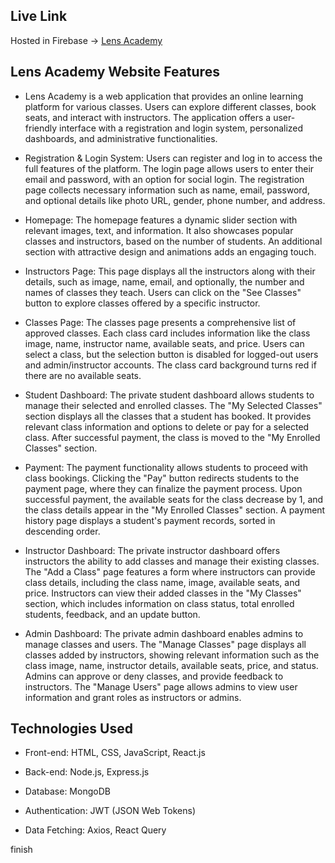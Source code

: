 ## Live Link

Hosted in Firebase -> [Lens Academy](https://lens-academy-59553.web.app/)

## Lens Academy Website Features

- Lens Academy is a web application that provides an online learning platform
  for various classes. Users can explore different classes, book seats, and
  interact with instructors. The application offers a user-friendly interface
  with a registration and login system, personalized dashboards, and
  administrative functionalities.

- Registration & Login System: Users can register and log in to access the full
  features of the platform. The login page allows users to enter their email and
  password, with an option for social login. The registration page collects
  necessary information such as name, email, password, and optional details like
  photo URL, gender, phone number, and address.

- Homepage: The homepage features a dynamic slider section with relevant images,
  text, and information. It also showcases popular classes and instructors,
  based on the number of students. An additional section with attractive design
  and animations adds an engaging touch.

- Instructors Page: This page displays all the instructors along with their
  details, such as image, name, email, and optionally, the number and names of
  classes they teach. Users can click on the "See Classes" button to explore
  classes offered by a specific instructor.

- Classes Page: The classes page presents a comprehensive list of approved
  classes. Each class card includes information like the class image, name,
  instructor name, available seats, and price. Users can select a class, but the
  selection button is disabled for logged-out users and admin/instructor
  accounts. The class card background turns red if there are no available seats.

- Student Dashboard: The private student dashboard allows students to manage
  their selected and enrolled classes. The "My Selected Classes" section
  displays all the classes that a student has booked. It provides relevant class
  information and options to delete or pay for a selected class. After
  successful payment, the class is moved to the "My Enrolled Classes" section.

- Payment: The payment functionality allows students to proceed with class
  bookings. Clicking the "Pay" button redirects students to the payment page,
  where they can finalize the payment process. Upon successful payment, the
  available seats for the class decrease by 1, and the class details appear in
  the "My Enrolled Classes" section. A payment history page displays a student's
  payment records, sorted in descending order.

- Instructor Dashboard: The private instructor dashboard offers instructors the
  ability to add classes and manage their existing classes. The "Add a Class"
  page features a form where instructors can provide class details, including
  the class name, image, available seats, and price. Instructors can view their
  added classes in the "My Classes" section, which includes information on class
  status, total enrolled students, feedback, and an update button.

- Admin Dashboard: The private admin dashboard enables admins to manage classes
  and users. The "Manage Classes" page displays all classes added by
  instructors, showing relevant information such as the class image, name,
  instructor details, available seats, price, and status. Admins can approve or
  deny classes, and provide feedback to instructors. The "Manage Users" page
  allows admins to view user information and grant roles as instructors or
  admins.

## Technologies Used

- Front-end: HTML, CSS, JavaScript, React.js

- Back-end: Node.js, Express.js

- Database: MongoDB

- Authentication: JWT (JSON Web Tokens)

- Data Fetching: Axios, React Query

finish 
